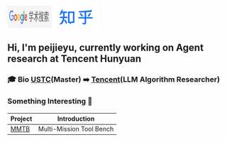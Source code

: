 <a href="https://scholar.google.com.hk/citations?user=oPQZpwkAAAAJ&hl=zh-CN" target="_blank"><img src="google_scholar.png" alt="图片描述" width="100" height="50"></a> <a href="[链接_url_here](https://scholar.google.com.hk/citations?user=oPQZpwkAAAAJ&hl=zh-CN](https://www.zhihu.com/people/yu-pei-jie-85)" target="_blank"><img src="zhihu.png" alt="图片描述" width="100" height="50"></a>

## Hi, I'm peijieyu, currently working on Agent research at Tencent Hunyuan

### 🎓 Bio [USTC](https://www.ustc.edu.cn/)(Master) ➡️ [Tencent](https://www.tencent.com/en-us/about.html)(LLM Algorithm Researcher)

### Something Interesting 🚀

| Project | Introduction |
| ---- | ---- |
| [MMTB](https://github.com/yupeijei1997/MMTB) | Multi-Mission Tool Bench |


<!--
**yupeijei1997/yupeijei1997** is a ✨ _special_ ✨ repository because its `README.md` (this file) appears on your GitHub profile.

Here are some ideas to get you started:

- 🔭 I’m currently working on ...
- 🌱 I’m currently learning ...
- 👯 I’m looking to collaborate on ...
- 🤔 I’m looking for help with ...
- 💬 Ask me about ...
- 📫 How to reach me: ...
- 😄 Pronouns: ...
- ⚡ Fun fact: ...
-->
